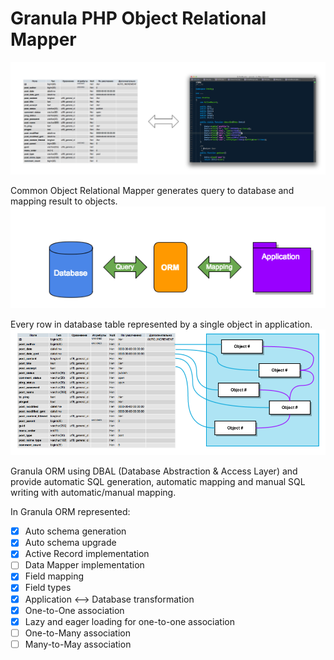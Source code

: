 # Granula PHP Object Relational Mapper

![Problem](/docs/problem.png)

Common Object Relational Mapper generates query to database and mapping result to objects.
![ORM](/docs/orm.png)

Every row in database table represented by a single object in application.
![Schema](/docs/table_to_object.png)

Granula ORM using DBAL (Database Abstraction & Access Layer) and provide automatic SQL generation, automatic mapping and manual SQL writing with automatic/manual mapping.

In Granula ORM represented:
- [x] Auto schema generation
- [x] Auto schema upgrade
- [x] Active Record implementation
- [ ] Data Mapper implementation
- [x] Field mapping
- [x] Field types
- [x] Application <--> Database transformation
- [x] One-to-One association
- [x] Lazy and eager loading for one-to-one association
- [ ] One-to-Many association
- [ ] Many-to-May association
